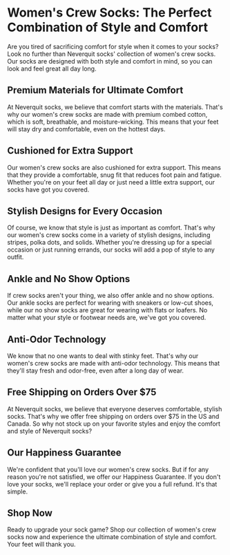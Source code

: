 # Women's Crew Socks: The Perfect Combination of Style and Comfort

Are you tired of sacrificing comfort for style when it comes to your socks? Look no further than Neverquit socks' collection of women's crew socks. Our socks are designed with both style and comfort in mind, so you can look and feel great all day long.

## Premium Materials for Ultimate Comfort

At Neverquit socks, we believe that comfort starts with the materials. That's why our women's crew socks are made with premium combed cotton, which is soft, breathable, and moisture-wicking. This means that your feet will stay dry and comfortable, even on the hottest days.

## Cushioned for Extra Support

Our women's crew socks are also cushioned for extra support. This means that they provide a comfortable, snug fit that reduces foot pain and fatigue. Whether you're on your feet all day or just need a little extra support, our socks have got you covered.

## Stylish Designs for Every Occasion

Of course, we know that style is just as important as comfort. That's why our women's crew socks come in a variety of stylish designs, including stripes, polka dots, and solids. Whether you're dressing up for a special occasion or just running errands, our socks will add a pop of style to any outfit.

## Ankle and No Show Options

If crew socks aren't your thing, we also offer ankle and no show options. Our ankle socks are perfect for wearing with sneakers or low-cut shoes, while our no show socks are great for wearing with flats or loafers. No matter what your style or footwear needs are, we've got you covered.

## Anti-Odor Technology

We know that no one wants to deal with stinky feet. That's why our women's crew socks are made with anti-odor technology. This means that they'll stay fresh and odor-free, even after a long day of wear.

## Free Shipping on Orders Over $75

At Neverquit socks, we believe that everyone deserves comfortable, stylish socks. That's why we offer free shipping on orders over $75 in the US and Canada. So why not stock up on your favorite styles and enjoy the comfort and style of Neverquit socks?

## Our Happiness Guarantee

We're confident that you'll love our women's crew socks. But if for any reason you're not satisfied, we offer our Happiness Guarantee. If you don't love your socks, we'll replace your order or give you a full refund. It's that simple.

## Shop Now

Ready to upgrade your sock game? Shop our collection of women's crew socks now and experience the ultimate combination of style and comfort. Your feet will thank you.